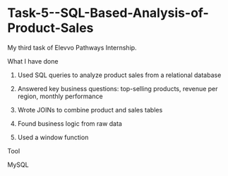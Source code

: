 # Task-5--SQL-Based-Analysis-of-Product-Sales

My third task of Elevvo Pathways Internship.



What I have done

1. Used SQL queries to analyze product sales from a relational database

2. Answered key business questions: top-selling products, revenue per region, monthly performance

3. Wrote JOINs to combine product and sales tables

4. Found business logic from raw data

5. Used a window function



Tool

MySQL
